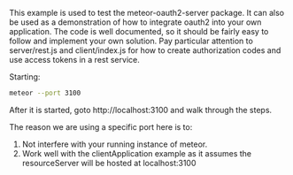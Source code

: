 This example is used to test the meteor-oauth2-server package.
It can also be used as a demonstration of how to integrate oauth2
into your own application. The code is well documented, so it should
be fairly easy to follow and implement your own solution. Pay
particular attention to server/rest.js and client/index.js for how
to create authorization codes and use access tokens in a rest service.

Starting:
``` sh
meteor --port 3100
```
After it is started, goto http://localhost:3100 and walk through the steps.

The reason we are using a specific port here is to:
 1. Not interfere with your running instance of meteor.
 2. Work well with the clientApplication example as it assumes the resourceServer
will be hosted at localhost:3100

